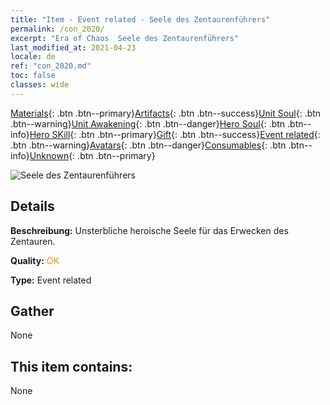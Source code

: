 ```yaml
---
title: "Item - Event related - Seele des Zentaurenführers"
permalink: /con_2020/
excerpt: "Era of Chaos  Seele des Zentaurenführers"
last_modified_at: 2021-04-23
locale: de
ref: "con_2020.md"
toc: false
classes: wide
---
```

 [Materials](/ItemsDE/){: .btn .btn--primary}[Artifacts](/ItemsDE/Artifacts/){: .btn .btn--success}[Unit Soul](/ItemsDE/UnitSoul/){: .btn .btn--warning}[Unit Awakening](/ItemsDE/UnitAwakening/){: .btn .btn--danger}[Hero Soul](/ItemsDE/HeroSoul/){: .btn .btn--info}[Hero SKill](/ItemsDE/HeroSkill/){: .btn .btn--primary}[Gift](/ItemsDE/Gift/){: .btn .btn--success}[Event related](/ItemsDE/Events/){: .btn .btn--warning}[Avatars](/ItemsDE/Avatars/){: .btn .btn--danger}[Consumables](/ItemsDE/Consumables/){: .btn .btn--info}[Unknown](/ItemsDE/Unknown/){: .btn .btn--primary}

 ![Seele des Zentaurenführers](/images/t/juexing_201.png)

## Details
 **Beschreibung:** Unsterbliche heroische Seele für das Erwecken des Zentauren.

 **Quality:** <span style="color: #FF8C00">OK</span>

 **Type:** Event related

## Gather

  None

## This item contains:

  None

